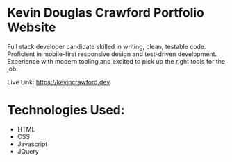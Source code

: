 
# Kevin Douglas Crawford Portfolio Website

Full stack developer candidate skilled in writing, clean, testable code. Proficient in mobile-first responsive design and test-driven development. Experience with modern tooling and excited to pick up the right tools for the job.

Live Link: https://kevincrawford.dev

# Technologies Used:
- HTML
- CSS
- Javascript
- JQuery
